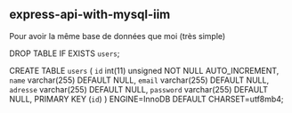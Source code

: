 express-api-with-mysql-iim
--

Pour avoir la même base de données que moi (très simple)




DROP TABLE IF EXISTS `users`;

CREATE TABLE `users` (
  `id` int(11) unsigned NOT NULL AUTO_INCREMENT,
  `name` varchar(255) DEFAULT NULL,
  `email` varchar(255) DEFAULT NULL,
  `adresse` varchar(255) DEFAULT NULL,
  `password` varchar(255) DEFAULT NULL,
  PRIMARY KEY (`id`)
) ENGINE=InnoDB DEFAULT CHARSET=utf8mb4;

